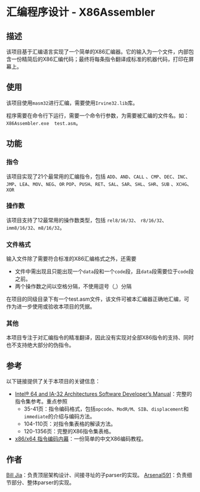 # 汇编程序设计 - X86Assembler

## 描述
该项目基于汇编语言实现了一个简单的X86汇编器。它的输入为一个文件，内部包含一份精简后的X86汇编代码；最终将每条指令翻译成标准的机器代码，打印在屏幕上。

## 使用
该项目使用`masm32`进行汇编，需要使用`Irvine32.lib`库。

程序需要在命令行下运行，需要一个命令行参数，为需要被汇编的文件名。如：`X86Assembler.exe  test.asm`。

## 功能

### 指令
该项目实现了21个最常用的汇编指令，包括
`ADD`、`AND`、`CALL` 、`CMP`、`DEC`、`INC`、`JMP`、`LEA`、`MOV`、`NEG`、`OR` `POP`、`PUSH`、`RET`、`SAL`、`SAR`、`SHL`、`SHR`、`SUB` 、`XCHG`、`XOR` 

### 操作数
该项目支持了12最常用的操作数类型，包括
`rel8/16/32`、 `r8/16/32`、`imm8/16/32`、`m8/16/32`。

### 文件格式
输入文件除了需要符合标准的X86汇编格式之外，还需要
* 文件中需出现且只能出现一个`data`段和一个`code`段，且`data`段需要位于`code`段之前。
* 两个操作数之间以空格分隔，不使用逗号（,）分隔

在项目的同级目录下有一个test.asm文件，该文件可被本汇编器正确地汇编，可作为进一步使用或验收本项目的凭据。

### 其他
本项目专注于对汇编指令的精准翻译，因此没有实现对全部X86指令的支持、同时也不支持绝大部分的伪指令。

## 参考
以下链接提供了关于本项目的关键信息：
* [Intel® 64 and IA-32 Architectures Software Developer’s Manual](https://www.intel.com/content/dam/www/public/us/en/documents/manuals/64-ia-32-architectures-software-developer-instruction-set-reference-manual-325383.pdf)：完整的指令集参考。重点参照
    * 35-41页：指令编码格式，包括`opcode`、`ModR/M`、`SIB`、`displacement`和`immediate`的介绍与编码方法。
    * 104-110页：对指令集表格的解读方法。
    * 120-1356页：完整的X86指令集表格。
* [x86/x64 指令编码内幕](http://www.mouseos.com/x64/index.html)：一份简单的中文X86编码教程。

## 作者
[Bill Jia](https://github.com/MrJia1997)：负责顶层架构设计、间接寻址的子parser的实现。
[Arsenal591](https://github.com/Arsenal591)：负责细节部分、整体parser的实现。
